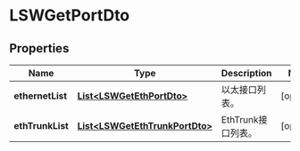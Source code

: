 
# LSWGetPortDto

## Properties
Name | Type | Description | Notes
------------ | ------------- | ------------- | -------------
**ethernetList** | [**List&lt;LSWGetEthPortDto&gt;**](LSWGetEthPortDto.md) | 以太接口列表。 |  [optional]
**ethTrunkList** | [**List&lt;LSWGetEthTrunkPortDto&gt;**](LSWGetEthTrunkPortDto.md) | EthTrunk接口列表。 |  [optional]



